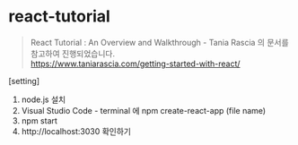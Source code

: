 # react-tutorial
> React Tutorial : An Overview and Walkthrough - Tania Rascia 의 문서를 참고하여 진행되었습니다. <br/>
> https://www.taniarascia.com/getting-started-with-react/

[setting] 
1. node.js 설치 
2. Visual Studio Code - terminal 에 npm create-react-app (file name)
3. npm start 
4. http://localhost:3030 확인하기  
